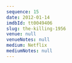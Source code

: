 ```yaml
---
sequence: 15
date: 2012-01-14
imdbId: tt0049406
slug: the-killing-1956
venue: null
venueNotes: null
medium: Netflix
mediumNotes: null
---
```

